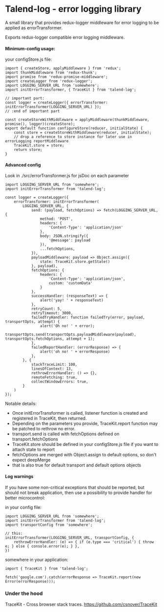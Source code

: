 # Talend-log - error logging library

A small library that provides redux-logger middleware for error logging to be applied as errorTransformer.

Exports redux-logger compatible error logging middleware.

#### Minimum-config usage:

your configStore.js file:

    import { createStore, applyMiddleware } from 'redux';
    import thunkMiddleware from 'redux-thunk';
    import promise from 'redux-promise-middleware';
    import createLogger from 'redux-logger';
    import LOGGING_SERVER_URL from 'somewhere';
    import initErrorTransformer, { TraceKit } from 'talend-log';

    // important part:
    const logger = createLogger({ errorTransformer: initErrorTransformer(LOGGING_SERVER_URL) });
    // :end of important part

    const createStoreWithMiddleware = applyMiddleware(thunkMiddleware, promise(), logger)(createStore);
    export default function configureStore(reducer, initialState) {
        const store = createStoreWithMiddleware(reducer, initialState);
        // drop a reference to store instance for later use in errorLogging reportMiddleware
        TraceKit.store = store;
        return store;
    }

#### Advanced config
Look in ./src/errorTransformer.js for jsDoc on each parameter 

    import LOGGING_SERVER_URL from 'somewhere';
    import initErrorTransformer from 'talend-log';

    const logger = createLogger({
        errorTransformer: initErrorTransformer(
            LOGGING_SERVER_URL, {
                send: (payload, fetchOptions) => fetch(LOGGING_SERVER_URL, {
                    method: 'POST',
                    headers: {
                        'Content-Type': 'application/json'
                    },
                    body: JSON.stringify({
                        '@message': payload
                    }),
                    ...fetchOptions,
                }),
                payloadMiddleware: payload => Object.assign({
                    state: TraceKit.store.getState()
                }, payload),
                fetchOptions: {
                    headers: {
                        'Content-Type': 'application/json',
                        custom: 'customData'
                    }
                },
                successHandler: (responseText) => {
                    alert('yay! ' + responseText)
                },
                retryCount: 5,
                retryTimeout: 3000,
                failedTryHandler: function failedTry(error, payload, transportOpts, attempt) {
                    alert('Oh no! ' + error);
                    transportOpts.send(transportOpts.payloadMiddleware(payload), transportOpts.fetchOptions, attempt + 1);
                },
                failedReportHandler: (errorResponse) => {
                    alert('oh no! ' + errorResponse)
                },
            }, {
                stackTraceLimit: 100,
                linesOfContext: 13,
                rethrowErrorHandler: () => {},
                remoteFetching: true,
                collectWindowErrors: true,
            }
        )
    });

Notable details:
 - Once initErrorTransformer is called, listener function is created and registered in TraceKit, then returned.
 - Depending on the parameters you provide, TraceKit.report function may be patched to rethrow no error. 
 - transport.send is called with fetchOptions defined on transport.fetchOptions
 - TraceKit.store should be defined in your configStore.js file if you want to attach state to report
 - fetchOptions are merged with Object.assign to default options, so don't expect deepMerge
 - that is also true for default transport and default options objects

#### Log warnings

If you have some non-critical exceptions that should be reported, but should not break application, then use a possibility to provide handler for better microcontrol:

in your config file:

    import LOGGING_SERVER_URL from 'somewhere';
    import initErrorTransformer from 'talend-log';
    import transportConfig from 'somewhere';

    // this:
    initErrorTransformer(LOGGING_SERVER_URL, transportConfig, {
        rethrowErrorHandler: (e) => { if (e.type === 'critical') { throw e; } else { console.error(e); } },
    })

somewhere in your application:

    import { TraceKit } from 'talend-log';
    
    fetch('google.com').catch(errorResponse => TraceKit.report(new Error(errorResponse)));

### Under the hood

TraceKit - Cross browser stack traces. https://github.com/csnover/TraceKit
